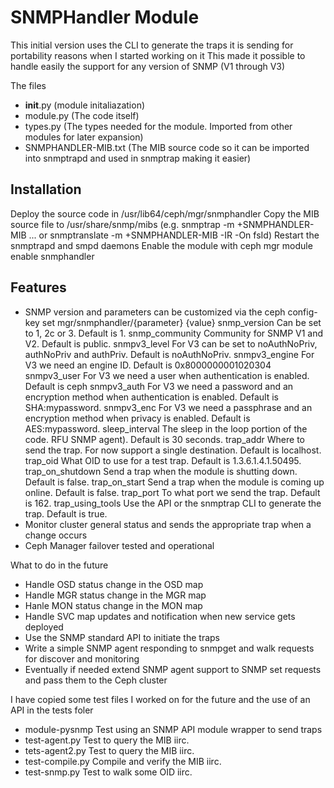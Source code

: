 # SNMPHandler Module

This initial version uses the CLI to generate the traps it is sending for portability reasons when I started working on it
This made it possible to handle easily the support for any version of SNMP (V1 through V3)

The files
- __init__.py		(module initaliazation)
- module.py		(The code itself)
- types.py		(The types needed for the module. Imported from other modules for later expansion)
- SNMPHANDLER-MIB.txt	(The MIB source code so it can be imported into snmptrapd and used in snmptrap making it easier)

## Installation

Deploy the source code in /usr/lib64/ceph/mgr/snmphandler
Copy the MIB source file to /usr/share/snmp/mibs (e.g. snmptrap -m +SNMPHANDLER-MIB ... or snmptranslate -m +SNMPHANDLER-MIB -IR  -On fsId)
Restart the snmptrapd and smpd daemons
Enable the module with ceph mgr module enable snmphandler

## Features
- SNMP version and parameters can be customized via the ceph config-key set mgr/snmphandler/{parameter} {value}
  snmp_version	Can be set to 1, 2c or 3. Default is 1.
  snmp_community	Community for SNMP V1 and V2. Default is public.
  snmpv3_level        For V3 can be set to noAuthNoPriv, authNoPriv and authPriv. Default is noAuthNoPriv.
  snmpv3_engine	For V3 we need an engine ID. Default is 0x8000000001020304
  snmpv3_user		For V3 we need a user when authentication is enabled. Default is ceph
  snmpv3_auth		For V3 we need a password and an encryption method when authentication is enabled. Default is SHA:mypassword.
  snmpv3_enc		For V3 we need a passphrase and an encryption method when privacy is enabled. Default is AES:mypassword.
  sleep_interval	The sleep in the loop portion of the code. RFU SNMP agent). Default is 30 seconds.
  trap_addr		Where to send the trap. For now support a single destination. Default is localhost.
  trap_oid		What OID to use for a test trap. Default is 1.3.6.1.4.1.50495.
  trap_on_shutdown	Send a trap when the module is shutting down. Default is false.
  trap_on_start	Send a trap when the module is coming up online. Default is false.
  trap_port		To what port we send the trap. Default is 162.
  trap_using_tools	Use the API or the snmptrap CLI to generate the trap. Default is true.
- Monitor cluster general status and sends the appropriate trap when a change occurs
- Ceph Manager failover tested and operational

What to do in the future
- Handle OSD status change in the OSD map
- Handle MGR status change in the MGR map
- Hanle MON status change in the MON map
- Handle SVC map updates and notification when new service gets deployed
- Use the SNMP standard API to initiate the traps
- Write a simple SNMP agent responding to snmpget and walk requests for discover and monitoring
- Eventually if needed extend SNMP agent support to SNMP set requests and pass them to the Ceph cluster

I have copied some test files I worked on for the future and the use of an API in the tests foler
- module-pysnmp	Test using an SNMP API module wrapper to send traps
- test-agent.py	Test to query the MIB iirc.
- tets-agent2.py	Test to query the MIB iirc.
- test-compile.py	Compile and verify the MIB iirc.
- test-snmp.py	Test to walk some OID iirc.
 

